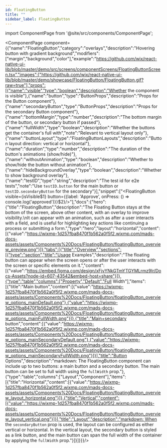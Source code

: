 ```yaml
---
id: FloatingButton
title: ""
sidebar_label: FloatingButton
---
```


import ComponentPage from '@site/src/components/ComponentPage';

<ComponentPage component={{"name":"FloatingButton","category":"overlays","description":"Hovering button with gradient background","modifiers":["margin","background","color"],"example":"https://github.com/wix/react-native-ui-lib/blob/master/demo/src/screens/componentScreens/FloatingButtonScreen.tsx","images":["https://github.com/wix/react-native-ui-lib/blob/master/demo/showcase/FloatingButton/FloatingButton.gif?raw=true"],"props":[{"name":"visible","type":"boolean","description":"Whether the component is visible"},{"name":"button","type":"ButtonProps","description":"Props for the Button component"},{"name":"secondaryButton","type":"ButtonProps","description":"Props for the secondary Button component"},{"name":"bottomMargin","type":"number","description":"The bottom margin of the button, or secondary button if passed"},{"name":"fullWidth","type":"boolean","description":"Whether the buttons get the container's full with","note":"Relevant to vertical layout only"},{"name":"buttonLayout","type":"FloatingButtonLayouts","description":"Button layout direction: vertical or horizontal"},{"name":"duration","type":"number","description":"The duration of the button's animations (show/hide)"},{"name":"withoutAnimation","type":"boolean","description":"Whether to show/hide the button without animation"},{"name":"hideBackgroundOverlay","type":"boolean","description":"Whether to show background overlay"},{"name":"testID","type":"string","description":"The test id for e2e tests","note":"Use `testID.button` for the main button or `testID.secondaryButton` for the secondary"}],"snippet":["<FloatingButton visible={isVisible$1} button={{label: 'Approve', onPress: () => console.log('approved')}}$2}/>"],"docs":{"hero":{"title":"FloatingButton","description":"The Floating Button stays at the bottom of the screen, above other content, with an overlay to improve visibility.\nIt can appear with an animation, such as after a user interacts with a field, and is useful for highlighting key actions like continuing a process or submitting a form.","type":"hero","layout":"horizontal","content":[{"value":"https://wixmp-1d257fba8470f1b562a0f5f2.wixmp.com/mads-docs-assets/assets/Components%20Docs/FloatingButton/floatingButton_overview_preview.png"}]},"tabs":[{"title":"Overview","sections":[{"type":"section","title":"Usage Examples","description":"The floating button can appear when the screen opens or after the user interacts with the screen or specific elements on it.","content":[{"value":"https://embed.figma.com/design/xFjvYNkGTmYTGYMLrmz9Ir/Docs-Assets?node-id=607-43542&embed-host=share"}]},{"type":"table","columns":["Property","Default","Full Width"],"items":[{"title":"Main button","content":[{"value":"https://wixmp-1d257fba8470f1b562a0f5f2.wixmp.com/mads-docs-assets/assets/Components%20Docs/FloatingButton/floatingButton_overview_options_mainDefault.png"},{"value":"https://wixmp-1d257fba8470f1b562a0f5f2.wixmp.com/mads-docs-assets/assets/Components%20Docs/FloatingButton/floatingButton_overview_options_mainFullWidth.png"}]},{"title":"Main+secondary button","content":[{"value":"https://wixmp-1d257fba8470f1b562a0f5f2.wixmp.com/mads-docs-assets/assets/Components%20Docs/FloatingButton/floatingButton_overview_options_mainSecondaryDefault.png"},{"value":"https://wixmp-1d257fba8470f1b562a0f5f2.wixmp.com/mads-docs-assets/assets/Components%20Docs/FloatingButton/floatingButton_overview_options_mainSecondaryFullWidth.png"}]}],"title":"Button Options","description":"markdown: The FloatingButton component can include up to two buttons: a main button and a secondary button. The main button can be set to full width using the `fullWidth` prop."},{"type":"table","columns":["Layout","Component"],"items":[{"title":"Horizontal","content":[{"value":"https://wixmp-1d257fba8470f1b562a0f5f2.wixmp.com/mads-docs-assets/assets/Components%20Docs/FloatingButton/floatingButton_overview_layout_horizontal.png"}]},{"title":"Vertical","content":[{"value":"https://wixmp-1d257fba8470f1b562a0f5f2.wixmp.com/mads-docs-assets/assets/Components%20Docs/FloatingButton/floatingButton_overview_layout_vertical.png"}]}],"title":"Layout","description":"markdown: When the `secondaryButton` prop is used, the layout can be configured as either vertical or horizontal. In the vertical layout, the secondary button is styled as a link button, and the main button can span the full width of the container by applying the `fullWidth` prop."}]}]}}}/>
